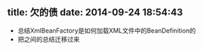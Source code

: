 title: 欠的债
date: 2014-09-24 18:54:43
---

* 总结XmlBeanFactory是如何加载XML文件中的BeanDefinition的
* 把之间的总结迁移过来
